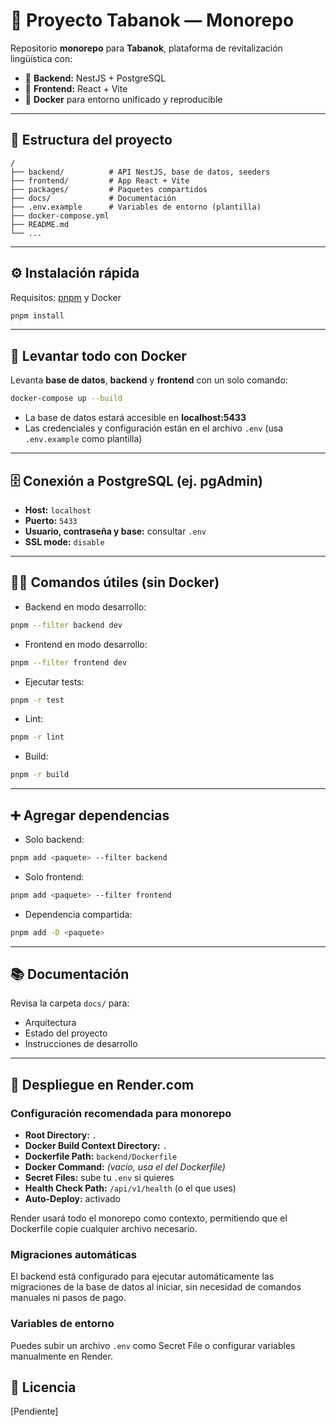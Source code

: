 # 🌿 Proyecto Tabanok — Monorepo

Repositorio **monorepo** para **Tabanok**, plataforma de revitalización lingüística con:

- 🚀 **Backend:** NestJS + PostgreSQL
- 🎨 **Frontend:** React + Vite
- 🐳 **Docker** para entorno unificado y reproducible

---

## 📁 Estructura del proyecto

```
/
├── backend/          # API NestJS, base de datos, seeders
├── frontend/         # App React + Vite
├── packages/         # Paquetes compartidos
├── docs/             # Documentación
├── .env.example      # Variables de entorno (plantilla)
├── docker-compose.yml
├── README.md
└── ...
```

---

## ⚙️ Instalación rápida

Requisitos: [pnpm](https://pnpm.io/) y Docker

```bash
pnpm install
```

---

## 🐳 Levantar todo con Docker

Levanta **base de datos**, **backend** y **frontend** con un solo comando:

```bash
docker-compose up --build
```

- La base de datos estará accesible en **localhost:5433**
- Las credenciales y configuración están en el archivo `.env` (usa `.env.example` como plantilla)

---

## 🗄️ Conexión a PostgreSQL (ej. pgAdmin)

- **Host:** `localhost`
- **Puerto:** `5433`
- **Usuario, contraseña y base:** consultar `.env`
- **SSL mode:** `disable`

---

## 🧑‍💻 Comandos útiles (sin Docker)

- Backend en modo desarrollo:

```bash
pnpm --filter backend dev
```

- Frontend en modo desarrollo:

```bash
pnpm --filter frontend dev
```

- Ejecutar tests:

```bash
pnpm -r test
```

- Lint:

```bash
pnpm -r lint
```

- Build:

```bash
pnpm -r build
```

---

## ➕ Agregar dependencias

- Solo backend:

```bash
pnpm add <paquete> --filter backend
```

- Solo frontend:

```bash
pnpm add <paquete> --filter frontend
```

- Dependencia compartida:

```bash
pnpm add -D <paquete>
```

---

## 📚 Documentación

Revisa la carpeta `docs/` para:

- Arquitectura
- Estado del proyecto
- Instrucciones de desarrollo

---

## 🚀 Despliegue en Render.com

### Configuración recomendada para monorepo

- **Root Directory:** `.`
- **Docker Build Context Directory:** `.`
- **Dockerfile Path:** `backend/Dockerfile`
- **Docker Command:** *(vacío, usa el del Dockerfile)*
- **Secret Files:** sube tu `.env` si quieres
- **Health Check Path:** `/api/v1/health` (o el que uses)
- **Auto-Deploy:** activado

Render usará todo el monorepo como contexto, permitiendo que el Dockerfile copie cualquier archivo necesario.

### Migraciones automáticas

El backend está configurado para ejecutar automáticamente las migraciones de la base de datos al iniciar, sin necesidad de comandos manuales ni pasos de pago.

### Variables de entorno

Puedes subir un archivo `.env` como Secret File o configurar variables manualmente en Render.


## 📝 Licencia

[Pendiente]
